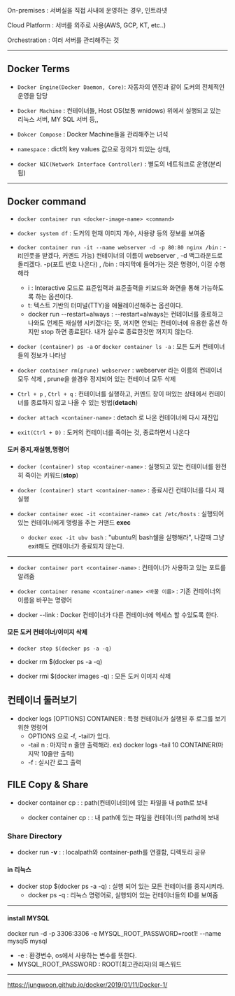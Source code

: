 On-premises : 서버실을 직접 사내에 운영하는 경우, 인트라넷

Cloud Platform : 서버를 외주로 사용(AWS, GCP, KT, etc..)

Orchestration : 여러 서버를 관리해주는 것


---

## Docker Terms

* `Docker Engine(Docker Daemon, Core)`: 자동차의 엔진과 같이 도커의 전체적인 운영을 담당

* `Docker Machine` : 컨테이너들, Host OS(보통 wnidows) 위에서 실행되고 있는 리눅스 서버, MY SQL 서버 등,,

* `Dokcer Compose` : Docker Machine들을 관리해주는 녀석

* `namespace` : dict의 key values 값으로 정의가 되있는 상태,

* `docker NIC(Network Interface Controller)` : 별도의 네트워크로 운영(분리됨)



----

## Docker command

* `docker container run <docker-image-name> <command>`
  
* `docker system df` : 도커의 현재 이미지 개수, 사용량 등의 정보를 보여줌

* `docker container run -it --name webserver -d -p 80:80 nginx /bin` : -it(인풋을 받겠다, 커멘드 가능) 컨테이너의 이름이 webserver , -d 백그라운드로 돌리겠다. -p(포트 번호 나온다) , /bin : 마지막에 들어가는 것은 명령어, 이걸 수행해라
  * i : Interactive 모드로 표준입력과 표준출력을 키보드와 화면을 통해 가능하도록 하는 옵션이다.
  * t:  텍스트 기반의 터미널(TTY)을 애뮬레이션해주는 옵션이다.
  * docker run --restart=always : --restart=always는 컨테이너를 종료하고 나와도 언제든 재실행 시키겠다는 뜻, 꺼지면 안되는 컨테이너에 유용한 옵션 하지만 stop 하면 종료된다. 내가 실수로 종료한것만 꺼지지 않는다. 

* `docker (container) ps -a` or `docker container ls -a` : 모든 도커 컨테이너들의 정보가 나타남

* `docker container rm(prune) webserver` : webserver 라는 이름의 컨테이너 모두 삭제 , prune을 쓸경우 정지되어 있는 컨테이너 모두 삭제

* `Ctrl + p` , `Ctrl + q` : 컨테이너를 실행하고, 커멘드 창이 떠있는 상태에서 컨테이너를 종료하지 않고 나올 수 있는 방법(**detach**)

* `docker attach <container-name>` : detach 로 나온 컨테이너에 다시 재진입

* `exit(Ctrl + D)` : 도커의 컨테이너를 죽이는 것, 종료하면서 나온다

#### 도커 중지,재실행,명령어
* `docker (container) stop <container-name>` : 실행되고 있는 컨테이너를 완전히 죽이는 키워드(**stop**)
  
* `docker (container) start <container-name>` : 종료시킨 컨테이너를 다시 재실행
  
* `docker container exec -it <container-name> cat /etc/hosts` : 실행되어 있는 컨테이너에게 명령을 주는 커맨드 **exec**
  * `docker exec -it ubv bash` : "ubuntu의 bash쉘을 실행해라", 나갈때 그냥 exit해도 컨테이너가 종료되지 않는다.
  
----

* `docker container port <container-name>` : 컨테이너가 사용하고 있는 포트를 알려줌
  
* `docker container rename <container-name> <바꿀 이름>` : 기존 컨테이너의 이름을 바꾸는 명령어
  
* docker --link : Docker 컨테이너가 다른 컨테이너에 엑세스 할 수있도록 한다.

#### 모든 도커 컨테이너/이미지 삭제

* `docker stop $(docker ps -a -q)`
* docker rm $(docker ps -a -q)

* docker rmi $(docker images -q) : 모든 도커 이미지 삭제

## 컨테이너 둘러보기
* docker logs [OPTIONS] CONTAINER : 특정 컨테이너가 실행된 후 로그를 보기 위한 명령어
  * OPTIONS 으로 -f, -tail가 있다.
  * -tail n : 마지막 n 줄만 출력해라. ex) docker logs -tail 10 CONTAINER(마지막 10줄만 출력)
  * -f : 실시간 로그 출력
  
## FILE Copy & Share

* docker container cp <container-name>:<path> <client-path> : path(컨테이너의)에 있는 파일을 내 path로 보내
  * docker container cp <client-file> <container-name>:<path> : 내 path에 있는 파일을 컨테이너의 pathd에 보내
  
### Share Directory

* docker run **-v** <localpath>:<container-path> : localpath와 container-path를 연결함, 디렉토리 공유
  
#### in 리눅스

* docker stop $(docker ps -a -q) : 실행 되어 있는 모든 컨테이너를 중지시켜라.
  * docker ps -q : 리눅스 명령어로, 실행되어 있는 컨테이너들의 ID를 보여줌

----

#### install MYSQL

docker run -d -p 3306:3306 -e MYSQL_ROOT_PASSWORD=root1! --name mysql5 mysql

* -e : 환경변수, os에서 사용하는 변수를 뜻한다.
* MYSQL_ROOT_PASSWORD : ROOT(최고관리자)의 패스워드


------

https://jungwoon.github.io/docker/2019/01/11/Docker-1/
